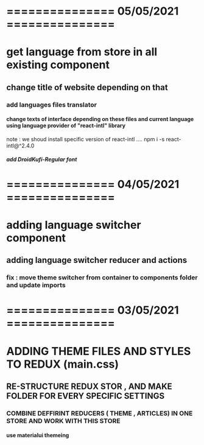 # =============== 05/05/2021 ===============
# get language from store in all existing component
## change title of website depending on that
### add languages files translator 
#### change texts of interface depending on these files and current language using  language provider of "react-intl" library 

note : we shoud install specific version of  react-intl ....
 npm i -s react-intl@^2.4.0

##### add DroidKufi-Regular font 

# =============== 04/05/2021 ===============
# adding language switcher component
## adding language switcher reducer and actions
### fix : move theme switcher from container to components folder and update imports

# =============== 03/05/2021 ===============
#
# ADDING THEME FILES AND STYLES TO REDUX (main.css)
## RE-STRUCTURE REDUX STOR , AND MAKE FOLDER FOR EVERY SPECIFIC SETTINGS
### COMBINE DEFFIRINT REDUCERS ( THEME , ARTICLES) IN ONE STORE AND WORK WITH THIS  STORE
#### use materialui themeing 


